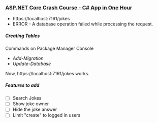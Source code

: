 ﻿### [ASP.NET Core Crash Course - C# App in One Hour](https://www.youtube.com/watch?v=BfEjDD8mWYg)

- https://localhost:7161/jokes
- ERROR - A database operation failed while processing the request.

##### Creating Tables
Commands on Package Manager Console 
- *Add-Migration* 
- *Update-Database* 

Now, https://localhost:7161/jokes works.  

##### Features to add
- [ ] Search Jokes
- [ ] Show joke owner
- [ ] Hide the joke answer
- [ ] Limit "create" to logged in users